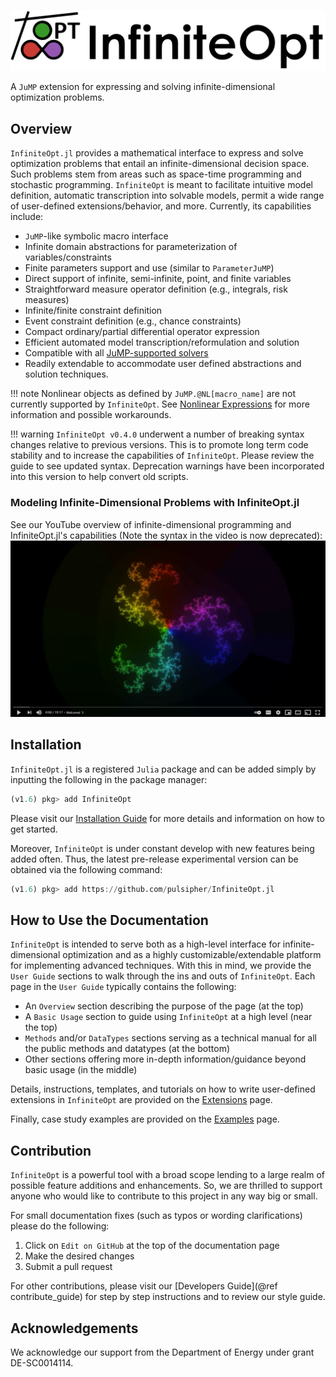 ![Logo](assets/full_logo.png)

A `JuMP` extension for expressing and solving infinite-dimensional optimization 
problems.

## Overview
`InfiniteOpt.jl` provides a mathematical interface to express and solve 
optimization problems that entail an infinite-dimensional decision space. Such 
problems stem from areas such as space-time programming and 
stochastic programming. `InfiniteOpt` is meant to facilitate intuitive model 
definition, automatic transcription into solvable models, permit a wide range 
of user-defined extensions/behavior, and more. Currently, its capabilities 
include:
- `JuMP`-like symbolic macro interface
- Infinite domain abstractions for parameterization of variables/constraints
- Finite parameters support and use (similar to `ParameterJuMP`)
- Direct support of infinite, semi-infinite, point, and finite variables
- Straightforward measure operator definition (e.g., integrals, risk measures)
- Infinite/finite constraint definition
- Event constraint definition (e.g., chance constraints)
- Compact ordinary/partial differential operator expression
- Efficient automated model transcription/reformulation and solution
- Compatible with all [JuMP-supported solvers](https://www.juliaopt.org/JuMP.jl/dev/installation/#Getting-Solvers-1)
- Readily extendable to accommodate user defined abstractions and solution techniques.

!!! note 
    Nonlinear objects as defined by `JuMP.@NL[macro_name]` are not currently 
    supported by `InfiniteOpt`. See [Nonlinear Expressions](@ref) for more 
    information and possible workarounds. 

!!! warning
    `InfiniteOpt v0.4.0` underwent a number of breaking syntax changes 
    relative to previous versions. This is to promote long term code stability 
    and to increase the capabilities of `InfiniteOpt`. Please review the guide 
    to see updated syntax. Deprecation warnings have been incorporated into this 
    version to help convert old scripts.

### Modeling Infinite-Dimensional Problems with InfiniteOpt.jl
See our YouTube overview of infinite-dimensional programming and InfiniteOpt.jl's 
capabilities (Note the syntax in the video is now deprecated): 
[![youtube](assets/youtube.PNG)](https://www.youtube.com/watch?v=q5ETFLZbxiU "Modeling Infinite-Dimensional Problems with InfiniteOpt.jl")

## Installation
`InfiniteOpt.jl` is a registered `Julia` package and can be added simply by 
inputting the following in the package manager:
```julia
(v1.6) pkg> add InfiniteOpt
```
Please visit our [Installation Guide](@ref) for more details and information
on how to get started.

Moreover, `InfiniteOpt` is under constant develop with new features being added 
often. Thus, the latest pre-release experimental version can be obtained via the 
following command:
```julia
(v1.6) pkg> add https://github.com/pulsipher/InfiniteOpt.jl
```

## How to Use the Documentation
`InfiniteOpt` is intended to serve both as a high-level interface for 
infinite-dimensional optimization and as a highly customizable/extendable 
platform for implementing advanced techniques. With this in mind, we provide the 
`User Guide` sections to walk through the ins and outs of `InfiniteOpt`. Each 
page in the `User Guide` typically contains the following:
- An `Overview` section describing the purpose of the page (at the top)
- A `Basic Usage` section to guide using `InfiniteOpt` at a high level 
  (near the top)
- `Methods` and/or `DataTypes` sections serving as a technical manual for all the 
  public methods and datatypes (at the bottom)
- Other sections offering more in-depth information/guidance beyond basic usage 
  (in the middle)

Details, instructions, templates, and tutorials on how to write user-defined 
extensions in `InfiniteOpt` are provided on the [Extensions](@ref) page.

Finally, case study examples are provided on the [Examples](@ref) page.

## Contribution
`InfiniteOpt` is a powerful tool with a broad scope lending to a large realm of 
possible feature additions and enhancements. So, we are thrilled to support 
anyone who would like to contribute to this project in any way big or small.

For small documentation fixes (such as typos or wording clarifications) please 
do the following:
1. Click on `Edit on GitHub` at the top of the documentation page
2. Make the desired changes
3. Submit a pull request

For other contributions, please visit our 
[Developers Guide](@ref contribute_guide) for step by step instructions and to 
review our style guide.

## Acknowledgements
We acknowledge our support from the Department of Energy under grant 
DE-SC0014114.
